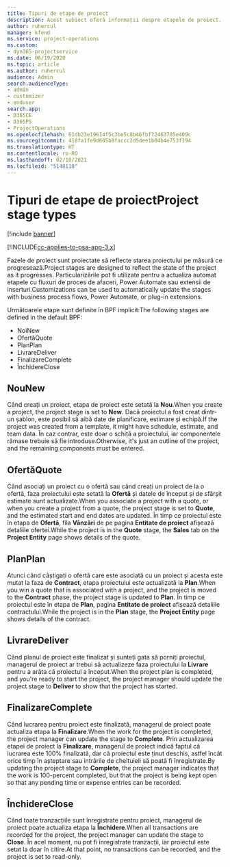 ```yaml
---
title: Tipuri de etape de proiect
description: Acest subiect oferă informații despre etapele de proiect.
author: ruhercul
manager: kfend
ms.service: project-operations
ms.custom:
- dyn365-projectservice
ms.date: 06/19/2020
ms.topic: article
ms.author: ruhercul
audience: Admin
search.audienceType:
- admin
- customizer
- enduser
search.app:
- D365CE
- D365PS
- ProjectOperations
ms.openlocfilehash: 61db23e19614f5c3be5c8b46fbf72463705e409c
ms.sourcegitcommit: 418fa1fe9d605b8faccc2d5dee1b04b4e753f194
ms.translationtype: HT
ms.contentlocale: ro-RO
ms.lasthandoff: 02/10/2021
ms.locfileid: "5148118"
---
```

# <a name="project-stage-types"></a><span data-ttu-id="9678d-103">Tipuri de etape de proiect</span><span class="sxs-lookup"><span data-stu-id="9678d-103">Project stage types</span></span> 

[!include [banner](../includes/psa-now-project-operations.md)]

[!INCLUDE[cc-applies-to-psa-app-3.x](../includes/cc-applies-to-psa-app-3x.md)]

<span data-ttu-id="9678d-104">Fazele de proiect sunt proiectate să reflecte starea proiectului pe măsură ce progresează.</span><span class="sxs-lookup"><span data-stu-id="9678d-104">Project stages are designed to reflect the state of the project as it progresses.</span></span> <span data-ttu-id="9678d-105">Particularizările pot fi utilizate pentru a actualiza automat etapele cu fluxuri de proces de afaceri, Power Automate sau extensii de inserturi.</span><span class="sxs-lookup"><span data-stu-id="9678d-105">Customizations can be used to automatically update the stages with business process flows, Power Automate, or plug-in extensions.</span></span>

<span data-ttu-id="9678d-106">Următoarele etape sunt definite în BPF implicit:</span><span class="sxs-lookup"><span data-stu-id="9678d-106">The following stages are defined in the default BPF:</span></span>

- <span data-ttu-id="9678d-107">Noi</span><span class="sxs-lookup"><span data-stu-id="9678d-107">New</span></span>
- <span data-ttu-id="9678d-108">Ofertă</span><span class="sxs-lookup"><span data-stu-id="9678d-108">Quote</span></span>
- <span data-ttu-id="9678d-109">Plan</span><span class="sxs-lookup"><span data-stu-id="9678d-109">Plan</span></span>
- <span data-ttu-id="9678d-110">Livrare</span><span class="sxs-lookup"><span data-stu-id="9678d-110">Deliver</span></span>
- <span data-ttu-id="9678d-111">Finalizare</span><span class="sxs-lookup"><span data-stu-id="9678d-111">Complete</span></span>
- <span data-ttu-id="9678d-112">Închidere</span><span class="sxs-lookup"><span data-stu-id="9678d-112">Close</span></span> 

## <a name="new"></a><span data-ttu-id="9678d-113">Nou</span><span class="sxs-lookup"><span data-stu-id="9678d-113">New</span></span>

<span data-ttu-id="9678d-114">Când creați un proiect, etapa de proiect este setată la **Nou**.</span><span class="sxs-lookup"><span data-stu-id="9678d-114">When you create a project, the project stage is set to **New**.</span></span> <span data-ttu-id="9678d-115">Dacă proiectul a fost creat dintr-un șablon, este posibil să aibă date de planificare, estimare și echipă.</span><span class="sxs-lookup"><span data-stu-id="9678d-115">If the project was created from a template, it might have schedule, estimate, and team data.</span></span> <span data-ttu-id="9678d-116">În caz contrar, este doar o schiță a proiectului, iar componentele rămase trebuie să fie introduse.</span><span class="sxs-lookup"><span data-stu-id="9678d-116">Otherwise, it's just an outline of the project, and the remaining components must be entered.</span></span>

## <a name="quote"></a><span data-ttu-id="9678d-117">Ofertă</span><span class="sxs-lookup"><span data-stu-id="9678d-117">Quote</span></span>

<span data-ttu-id="9678d-118">Când asociați un proiect cu o ofertă sau când creați un proiect de la o ofertă, faza proiectului este setată la **Ofertă** și datele de început și de sfârșit estimate sunt actualizate.</span><span class="sxs-lookup"><span data-stu-id="9678d-118">When you associate a project with a quote, or when you create a project from a quote, the project stage is set to **Quote**, and the estimated start and end dates are updated.</span></span> <span data-ttu-id="9678d-119">În timp ce proiectul este în etapa de **Ofertă**, fila **Vânzări** de pe pagina **Entitate de proiect** afișează detaliile ofertei.</span><span class="sxs-lookup"><span data-stu-id="9678d-119">While the project is in the **Quote** stage, the **Sales** tab on the **Project Entity** page shows details of the quote.</span></span>

## <a name="plan"></a><span data-ttu-id="9678d-120">Plan</span><span class="sxs-lookup"><span data-stu-id="9678d-120">Plan</span></span>

<span data-ttu-id="9678d-121">Atunci când câștigați o ofertă care este asociată cu un proiect și acesta este mutat la faza de **Contract**, etapa proiectului este actualizată la **Plan**.</span><span class="sxs-lookup"><span data-stu-id="9678d-121">When you win a quote that is associated with a project, and the project is moved to the **Contract** phase, the project stage is updated to **Plan**.</span></span> <span data-ttu-id="9678d-122">În timp ce proiectul este în etapa de **Plan**, pagina **Entitate de proiect** afișează detaliile contractului.</span><span class="sxs-lookup"><span data-stu-id="9678d-122">While the project is in the **Plan** stage, the **Project Entity** page shows details of the contract.</span></span>

## <a name="deliver"></a><span data-ttu-id="9678d-123">Livrare</span><span class="sxs-lookup"><span data-stu-id="9678d-123">Deliver</span></span>

<span data-ttu-id="9678d-124">Când planul de proiect este finalizat și sunteți gata să porniți proiectul, managerul de proiect ar trebui să actualizeze faza proiectului la **Livrare** pentru a arăta că proiectul a început.</span><span class="sxs-lookup"><span data-stu-id="9678d-124">When the project plan is completed, and you're ready to start the project, the project manager should update the project stage to **Deliver** to show that the project has started.</span></span>

## <a name="complete"></a><span data-ttu-id="9678d-125">Finalizare</span><span class="sxs-lookup"><span data-stu-id="9678d-125">Complete</span></span> 

<span data-ttu-id="9678d-126">Când lucrarea pentru proiect este finalizată, managerul de proiect poate actualiza etapa la **Finalizare**.</span><span class="sxs-lookup"><span data-stu-id="9678d-126">When the work for the project is completed, the project manager can update the stage to **Complete**.</span></span> <span data-ttu-id="9678d-127">Prin actualizarea etapei de proiect la **Finalizare**, managerul de proiect indică faptul că lucrarea este 100% finalizată, dar că proiectul este ținut deschis, astfel încât orice timp în așteptare sau intrările de cheltuieli să poată fi înregistrate.</span><span class="sxs-lookup"><span data-stu-id="9678d-127">By updating the project stage to **Complete**, the project manager indicates that the work is 100-percent completed, but that the project is being kept open so that any pending time or expense entries can be recorded.</span></span>

## <a name="close"></a><span data-ttu-id="9678d-128">Închidere</span><span class="sxs-lookup"><span data-stu-id="9678d-128">Close</span></span>

<span data-ttu-id="9678d-129">Când toate tranzacțiile sunt înregistrate pentru proiect, managerul de proiect poate actualiza etapa la **Închidere**.</span><span class="sxs-lookup"><span data-stu-id="9678d-129">When all transactions are recorded for the project, the project manager can update the stage to **Close**.</span></span> <span data-ttu-id="9678d-130">În acel moment, nu pot fi înregistrate tranzacții, iar proiectul este setat la doar în citire.</span><span class="sxs-lookup"><span data-stu-id="9678d-130">At that point, no transactions can be recorded, and the project is set to read-only.</span></span>
